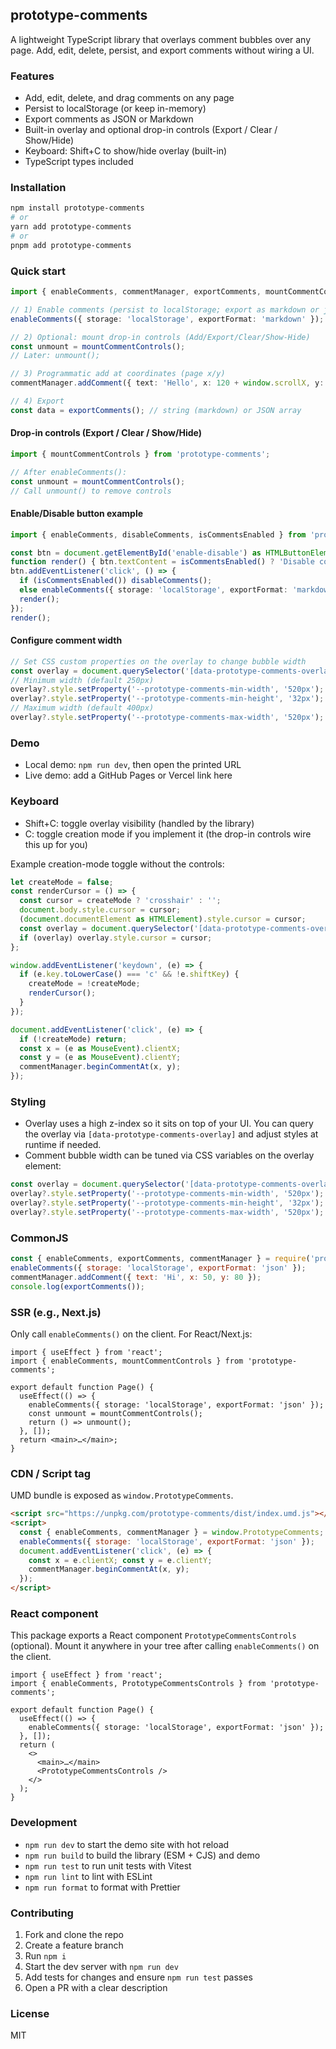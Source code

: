 ## prototype-comments

A lightweight TypeScript library that overlays comment bubbles over any page. Add, edit, delete, persist, and export comments without wiring a UI.

### Features

- Add, edit, delete, and drag comments on any page
- Persist to localStorage (or keep in-memory)
- Export comments as JSON or Markdown
- Built-in overlay and optional drop-in controls (Export / Clear / Show/Hide)
- Keyboard: Shift+C to show/hide overlay (built-in)
- TypeScript types included

### Installation

```bash
npm install prototype-comments
# or
yarn add prototype-comments
# or
pnpm add prototype-comments
```

### Quick start

```ts
import { enableComments, commentManager, exportComments, mountCommentControls } from 'prototype-comments';

// 1) Enable comments (persist to localStorage; export as markdown or json)
enableComments({ storage: 'localStorage', exportFormat: 'markdown' });

// 2) Optional: mount drop-in controls (Add/Export/Clear/Show-Hide)
const unmount = mountCommentControls();
// Later: unmount();

// 3) Programmatic add at coordinates (page x/y)
commentManager.addComment({ text: 'Hello', x: 120 + window.scrollX, y: 200 + window.scrollY });

// 4) Export
const data = exportComments(); // string (markdown) or JSON array
```

#### Drop-in controls (Export / Clear / Show/Hide)

```ts
import { mountCommentControls } from 'prototype-comments';

// After enableComments():
const unmount = mountCommentControls();
// Call unmount() to remove controls
```

#### Enable/Disable button example

```ts
import { enableComments, disableComments, isCommentsEnabled } from 'prototype-comments';

const btn = document.getElementById('enable-disable') as HTMLButtonElement;
function render() { btn.textContent = isCommentsEnabled() ? 'Disable comments' : 'Enable comments'; }
btn.addEventListener('click', () => {
  if (isCommentsEnabled()) disableComments();
  else enableComments({ storage: 'localStorage', exportFormat: 'markdown' });
  render();
});
render();
```

#### Configure comment width

```ts
// Set CSS custom properties on the overlay to change bubble width
const overlay = document.querySelector('[data-prototype-comments-overlay]') as HTMLDivElement;
// Minimum width (default 250px)
overlay?.style.setProperty('--prototype-comments-min-width', '520px');
overlay?.style.setProperty('--prototype-comments-min-height', '32px');
// Maximum width (default 400px)
overlay?.style.setProperty('--prototype-comments-max-width', '520px');
```

### Demo

- Local demo: `npm run dev`, then open the printed URL
- Live demo: add a GitHub Pages or Vercel link here

### Keyboard

- Shift+C: toggle overlay visibility (handled by the library)
- C: toggle creation mode if you implement it (the drop-in controls wire this up for you)

Example creation-mode toggle without the controls:

```ts
let createMode = false;
const renderCursor = () => {
  const cursor = createMode ? 'crosshair' : '';
  document.body.style.cursor = cursor;
  (document.documentElement as HTMLElement).style.cursor = cursor;
  const overlay = document.querySelector('[data-prototype-comments-overlay]') as HTMLDivElement | null;
  if (overlay) overlay.style.cursor = cursor;
};

window.addEventListener('keydown', (e) => {
  if (e.key.toLowerCase() === 'c' && !e.shiftKey) {
    createMode = !createMode;
    renderCursor();
  }
});

document.addEventListener('click', (e) => {
  if (!createMode) return;
  const x = (e as MouseEvent).clientX;
  const y = (e as MouseEvent).clientY;
  commentManager.beginCommentAt(x, y);
});
```

### Styling

- Overlay uses a high z-index so it sits on top of your UI. You can query the overlay via `[data-prototype-comments-overlay]` and adjust styles at runtime if needed.
- Comment bubble width can be tuned via CSS variables on the overlay element:

```ts
const overlay = document.querySelector('[data-prototype-comments-overlay]') as HTMLDivElement | null;
overlay?.style.setProperty('--prototype-comments-min-width', '520px');
overlay?.style.setProperty('--prototype-comments-min-height', '32px');
overlay?.style.setProperty('--prototype-comments-max-width', '520px');
```

### CommonJS

```js
const { enableComments, exportComments, commentManager } = require('prototype-comments');
enableComments({ storage: 'localStorage', exportFormat: 'json' });
commentManager.addComment({ text: 'Hi', x: 50, y: 80 });
console.log(exportComments());
```

### SSR (e.g., Next.js)

Only call `enableComments()` on the client. For React/Next.js:

```tsx
import { useEffect } from 'react';
import { enableComments, mountCommentControls } from 'prototype-comments';

export default function Page() {
  useEffect(() => {
    enableComments({ storage: 'localStorage', exportFormat: 'json' });
    const unmount = mountCommentControls();
    return () => unmount();
  }, []);
  return <main>…</main>;
}
```

### CDN / Script tag

UMD bundle is exposed as `window.PrototypeComments`.

```html
<script src="https://unpkg.com/prototype-comments/dist/index.umd.js"></script>
<script>
  const { enableComments, commentManager } = window.PrototypeComments;
  enableComments({ storage: 'localStorage', exportFormat: 'json' });
  document.addEventListener('click', (e) => {
    const x = e.clientX; const y = e.clientY;
    commentManager.beginCommentAt(x, y);
  });
</script>
```

### React component

This package exports a React component `PrototypeCommentsControls` (optional). Mount it anywhere in your tree after calling `enableComments()` on the client.

```tsx
import { useEffect } from 'react';
import { enableComments, PrototypeCommentsControls } from 'prototype-comments';

export default function Page() {
  useEffect(() => {
    enableComments({ storage: 'localStorage', exportFormat: 'json' });
  }, []);
  return (
    <>
      <main>…</main>
      <PrototypeCommentsControls />
    </>
  );
}
```

### Development

- `npm run dev` to start the demo site with hot reload
- `npm run build` to build the library (ESM + CJS) and demo
- `npm run test` to run unit tests with Vitest
- `npm run lint` to lint with ESLint
- `npm run format` to format with Prettier

### Contributing

1. Fork and clone the repo
2. Create a feature branch
3. Run `npm i`
4. Start the dev server with `npm run dev`
5. Add tests for changes and ensure `npm run test` passes
6. Open a PR with a clear description

### License

MIT



